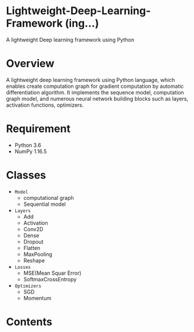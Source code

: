 # Lightweight-Deep-Learning-Framework (ing...)
A lightweight Deep learning framework using Python 

# Overview 

A lightweight deep learning framework using Python language, which enables create computation graph for gradient computation by automatic differentiation algorithm. It implements the sequence model, computation graph model, and numerous neural network building blocks such as layers, activation functions, optimizers.

# Requirement

- Python 3.6
- NumPy 1.16.5

# Classes

- `Model`  
  - computational graph 
  - Sequential model
- `Layers`
  - Add
  - Activation
  - Conv2D
  - Dense
  - Dropout
  - Flatten
  - MaxPooling
  - Reshape
- `Losses`
  - MSE(Mean Squar Error)
  - SoftmaxCrossEntropy
- `Optimizers`
  - SGD
  - Momentum

# Contents
